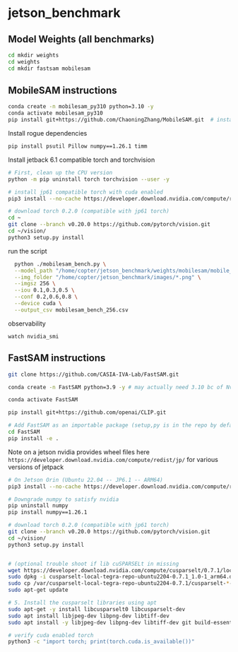 # jetson_benchmark


## Model Weights (all benchmarks)

```bash
cd mkdir weights
cd weights
cd mkdir fastsam mobilesam
```


## MobileSAM instructions

```bash 
conda create -n mobilesam_py310 python=3.10 -y
conda activate mobilesam_py310
pip install git+https://github.com/ChaoningZhang/MobileSAM.git  # installl one-line command
```

Install rogue dependencies

``` bash
pip install psutil Pillow numpy==1.26.1 timm
```

Install jetback 6.1 compatible torch and torchvision

``` bash
# First, clean up the CPU version
python -m pip uninstall torch torchvision --user -y

# install jp61 compatible torch with cuda enabled
pip3 install --no-cache https://developer.download.nvidia.com/compute/redist/jp/v61/pytorch/torch-2.5.0a0+872d972e41.nv24.08.17622132-cp310-cp310-linux_aarch64.whl

# download torch 0.2.0 (compatible with jp61 torch)
cd ~
git clone --branch v0.20.0 https://github.com/pytorch/vision.git
cd ~/vision/
python3 setup.py install
```


run the script
``` bash
  python ./mobilesam_bench.py \
  --model_path "/home/copter/jetson_benchmark/weights/mobilesam/mobile_sam.pt" \
  --img_folder "/home/copter/jetson_benchmark/images/*.png" \
  --imgsz 256 \
  --iou 0.1,0.3,0.5 \
  --conf 0.2,0.6,0.8 \
  --device cuda \
  --output_csv mobilesam_bench_256.csv
```

observability

```watch nvidia_smi```





## FastSAM instructions

```bash 
git clone https://github.com/CASIA-IVA-Lab/FastSAM.git
```


```bash 
conda create -n FastSAM python=3.9 -y # may actually need 3.10 bc of Nvidia & PyTorch wheel

conda activate FastSAM

pip install git+https://github.com/openai/CLIP.git

# Add FastSAM as an importable package (setup,py is in the repo by default), now you can `import fastsam`
cd FastSAM
pip install -e .
```

Note on a jetson nvidia provides wheel files here `https://developer.download.nvidia.com/compute/redist/jp/` for various versions of jetpack

```bash
# On Jetson Orin (Ubuntu 22.04 -- JP6.1 -- ARM64) 
pip3 install --no-cache https://developer.download.nvidia.com/compute/redist/jp/v61/pytorch/torch-2.5.0a0+872d972e41.nv24.08.17622132-cp310-cp310-linux_aarch64.whl

# Downgrade numpy to satisfy nvidia
pip uninstall numpy
pip install numpy==1.26.1

# download torch 0.2.0 (compatible with jp61 torch)
git clone --branch v0.20.0 https://github.com/pytorch/vision.git
cd ~/vision/
python3 setup.py install


# (optional trouble shoot if lib cuSPARSELt in missing
wget https://developer.download.nvidia.com/compute/cusparselt/0.7.1/local_installers/cusparselt-local-tegra-repo-ubuntu2204-0.7.1_1.0-1_arm64.deb
sudo dpkg -i cusparselt-local-tegra-repo-ubuntu2204-0.7.1_1.0-1_arm64.deb
sudo cp /var/cusparselt-local-tegra-repo-ubuntu2204-0.7.1/cusparselt-*-keyring.gpg /usr/share/keyrings/
sudo apt-get update

# 5. Install the cusparselt libraries using apt
sudo apt-get -y install libcusparselt0 libcusparselt-dev
sudo apt install libjpeg-dev libpng-dev libtiff-dev
sudo apt install -y libjpeg-dev libpng-dev libtiff-dev git build-essential cmake

# verify cuda enabled torch
python3 -c "import torch; print(torch.cuda.is_available())"

```